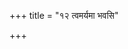 +++
title = "१२ त्वमर्यमा भवसि"

+++
<div class="js_include" url="/vedAH_Rk/shAkalam/saMhitA/vishvAsa-prastutiH/05/003/02_tvamaryamA_bhavasi.md"  newLevelForH1="2" includeTitle="false"> </div>
